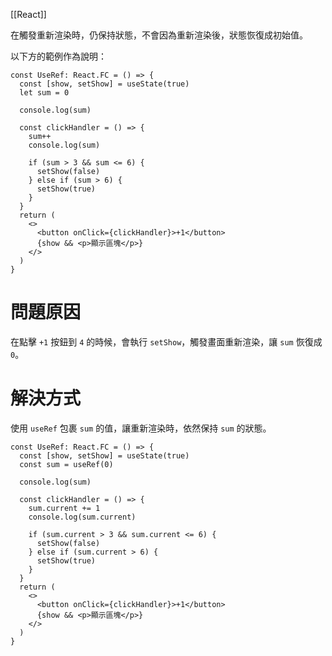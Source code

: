 [[React]]

在觸發重新渲染時，仍保持狀態，不會因為重新渲染後，狀態恢復成初始值。

以下方的範例作為說明：
```tsx
const UseRef: React.FC = () => {
  const [show, setShow] = useState(true)
  let sum = 0

  console.log(sum)

  const clickHandler = () => {
    sum++
    console.log(sum)

    if (sum > 3 && sum <= 6) {
      setShow(false)
    } else if (sum > 6) {
      setShow(true)
    }
  }
  return (
    <>
      <button onClick={clickHandler}>+1</button>
      {show && <p>顯示區塊</p>}
    </>
  )
}
```

# 問題原因
在點擊 `+1` 按鈕到 `4` 的時候，會執行 `setShow`，觸發畫面重新渲染，讓 `sum` 恢復成 `0`。

# 解決方式
使用 `useRef` 包裹 `sum` 的值，讓重新渲染時，依然保持 `sum` 的狀態。
```tsx
const UseRef: React.FC = () => {
  const [show, setShow] = useState(true)
  const sum = useRef(0)

  console.log(sum)

  const clickHandler = () => {
    sum.current += 1
    console.log(sum.current)

    if (sum.current > 3 && sum.current <= 6) {
      setShow(false)
    } else if (sum.current > 6) {
      setShow(true)
    }
  }
  return (
    <>
      <button onClick={clickHandler}>+1</button>
      {show && <p>顯示區塊</p>}
    </>
  )
}
```